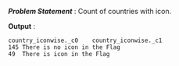 ***Problem Statement*** : Count of countries with icon.


**Output** : 
```
country_iconwise._c0	country_iconwise._c1
145	There is no icon in the Flag
49	There is icon in the Flag
```
